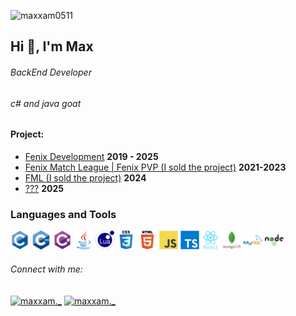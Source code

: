 <p align="left"> <img src="https://komarev.com/ghpvc/?username=maxxam0511&label=Profile%20views&color=0e75b6&style=flat" alt="maxxam0511" /> </p>

## Hi 👋, I'm Max
###### BackEnd Developer 
###### c# and java goat

#### Project:

- [Fenix Development](https://discord.gg/7d6YbQQVms) **2019 - 2025**
- [Fenix Match League | Fenix PVP (I sold the project)](https://discord.gg/fnx) **2021-2023**
- [FML (I sold the project)](https://discord.gg/fmlpvp) **2024**
- [???](https://discord.gg/???) **2025**


### Languages and Tools
<p align="left"><img src="https://raw.githubusercontent.com/devicons/devicon/master/icons/c/c-original.svg" alt="c" width="30" height="30"/> 
<img src="https://raw.githubusercontent.com/devicons/devicon/master/icons/cplusplus/cplusplus-original.svg" alt="cplusplus" width="30" height="30"/> 
<img src="https://raw.githubusercontent.com/devicons/devicon/master/icons/csharp/csharp-original.svg" alt="csharp" width="30" height="30"/> 
<img src="https://raw.githubusercontent.com/devicons/devicon/master/icons/java/java-original.svg" alt="java" width="30" height="30"/>
<img src="https://raw.githubusercontent.com/devicons/devicon/master/icons/lua/lua-original.svg" alt="lua" width="30" height="30"/> 

<img src="https://raw.githubusercontent.com/devicons/devicon/master/icons/css3/css3-original-wordmark.svg" alt="css3" width="30" height="30"/> 
<img src="https://raw.githubusercontent.com/devicons/devicon/master/icons/html5/html5-original-wordmark.svg" alt="html5" width="30" height="30"/> 
<img src="https://raw.githubusercontent.com/devicons/devicon/master/icons/javascript/javascript-original.svg" alt="javascript" width="30" height="30"/>
<img src="https://raw.githubusercontent.com/devicons/devicon/master/icons/typescript/typescript-original.svg" alt="typescript" width="30" height="30"/>

<img src="https://raw.githubusercontent.com/devicons/devicon/master/icons/react/react-original-wordmark.svg" alt="react" width="30" height="30"/>
<img src="https://raw.githubusercontent.com/devicons/devicon/master/icons/mongodb/mongodb-original-wordmark.svg" alt="mongodb" width="30" height="30"/>
<img src="https://raw.githubusercontent.com/devicons/devicon/master/icons/mysql/mysql-original-wordmark.svg" alt="mysql" width="30" height="30"/> 
<img src="https://raw.githubusercontent.com/devicons/devicon/master/icons/nodejs/nodejs-original-wordmark.svg" alt="nodejs" width="30" height="30"/> 
</p>

###### Connect with me:
<p align="left">
<a href="https://discord.com/users/589882974401462332" target="blank"><img align="center" src="https://raw.githubusercontent.com/rahuldkjain/github-profile-readme-generator/master/src/images/icons/Social/discord.svg" alt="maxxam._" height="30" width="40" /></a>
<a href="https://instagram.com/maxxam._" target="blank"><img align="center" src="https://raw.githubusercontent.com/rahuldkjain/github-profile-readme-generator/master/src/images/icons/Social/instagram.svg" alt="maxxam._" height="30" width="40" /></a>
</p>


